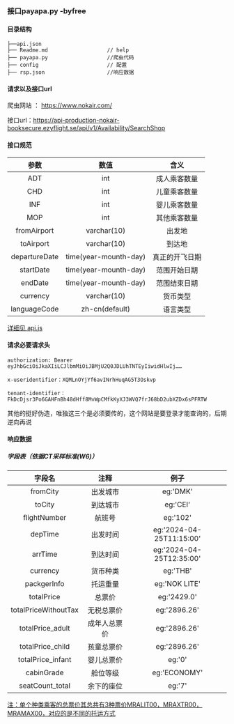 ### 接口payapa.py   -byfree

#### 目录结构

```
├──api.json
├── Readme.md                   // help
├── payapa.py                   //爬虫代码
├── config                      // 配置
├── rsp.json                    //响应数据
```

#### 请求以及接口url

爬虫网站 ： https://www.nokair.com/

接口url：https://api-production-nokair-booksecure.ezyflight.se/api/v1/Availability/SearchShop

#### 接口规范

|     参数      |         数值          |      含义      |
| :-----------: | :-------------------: | :------------: |
|      ADT      |          int          |  成人乘客数量  |
|      CHD      |          int          |  儿童乘客数量  |
|      INF      |          int          |  婴儿乘客数量  |
|      MOP      |          int          |  其他乘客数量  |
|  fromAirport  |      varchar(10)      |     出发地     |
|   toAirport   |      varchar(10)      |     到达地     |
| departureDate | time(year-mounth-day) | 真正的开飞日期 |
|   startDate   | time(year-mounth-day) |  范围开始日期  |
|    endDate    | time(year-mounth-day) |  范围结束日期  |
|   currency    |      varchar(10)      |    货币类型    |
| languageCode  |    zh-cn(default)     |    语言类型    |

<u>详细见 api.js</u> 

#### 请求必要请求头

```
authorization: Bearer eyJhbGciOiJkaXIiLCJlbmMiOiJBMjU2Q0JDLUhTNTEyIiwidHlwIj……
```

```
x-useridentifier：XQMLnOYjYf6avINrhHuqAG5T3Oskvp
```

```
tenant-identifier：FkDcDjsr3Po6GAHFnBh48dHff8MvWpCMfkKyXJ3WVQ7frJ68bD2ubXZDx6sPFRTW
```

其他的挺好伪造，唯独这三个是必须要传的，这个网站是要登录才能查询的，后期逆向再说

#### 响应数据

##### 字段表（依据CT采样标准(W6)）

|        字段名        |     注释     |           例子           |
| :------------------: | :----------: | :----------------------: |
|       fromCity       |   出发城市   |         eg:'DMK'         |
|        toCity        |   到达城市   |         eg:'CEI'         |
|     flightNumber     |    航班号    |         eg:'102'         |
|       depTime        |   出发时间   | eg:'2024-04-25T11:15:00' |
|       arrTime        |   到达时间   | eg:'2024-04-25T12:35:00' |
|       currency       |   货币种类   |         eg:'THB'         |
|     packgerInfo      |   托运重量   |      eg:'NOK LITE'       |
|      totalPrice      |    总票价    |       eg:'2429.0'        |
| totalPriceWithoutTax |  无税总票价  |       eg:'2896.26'       |
|   totalPrice_adult   | 成年人总票价 |       eg:'2896.26'       |
|   totalPrice_child   |  孩童总票价  |       eg:'2896.26'       |
|  totalPrice_infant   |  婴儿总票价  |          eg:'0'          |
|      cabinGrade      |   舱位等级   |       eg:'ECONOMY'       |
|   seatCount_total    |  余下的座位  |          eg:'7'          |

<u>注：</u><u>单个种类乘客的总票价其总共有3种票价MRALIT00，MRAXTR00，MRAMAX00，对应的是不同的托运方式</u>
